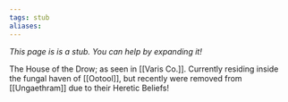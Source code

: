 ```yaml
---
tags: stub
aliases:
---
```

*This page is is a stub. You can help by expanding it!*

The House of the Drow; as seen in [[Varis Co.]]. Currently residing inside the fungal haven of [[Ootool]], but recently were removed from [[Ungaethram]] due to their Heretic Beliefs!